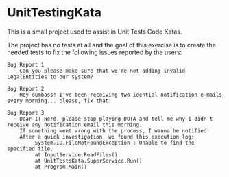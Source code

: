UnitTestingKata
===============

This is a small project used to assist in Unit Tests Code Katas. 

The project has no tests at all and the goal of this exercise is to create the needed tests to fix the following issues reported by the users:


    Bug Report 1 
      - Can you please make sure that we're not adding invalid LegalEntities to our system?
    
    Bug Report 2
      - Hey dumbass! I've been receiving two idential notification e-mails every morning... please, fix that!
    
    Bug Report 3
      - Dear IT Nerd, please stop playing DOTA and tell me why I didn't receive any notification email this morning.
        If something went wrong with the process, I wanna be notified! 
        After a quick investigation, we found this execution log:
             System.IO.FileNotFoundException : Unable to find the specified file.
             at InputService.ReadFiles() 
             at UnitTestsKata.SuperService.Run() 
             at Program.Main()



